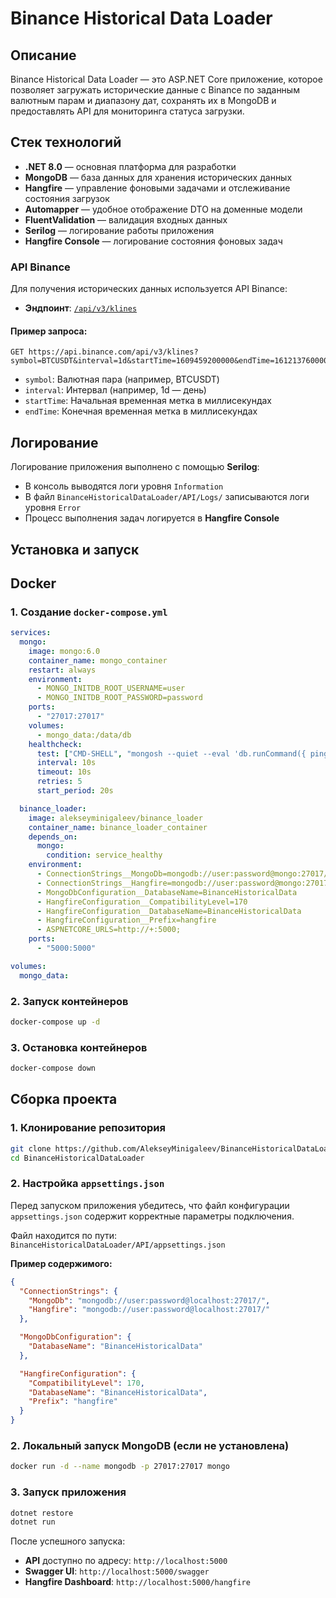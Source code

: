 # Binance Historical Data Loader

## Описание
Binance Historical Data Loader — это ASP.NET Core приложение, которое позволяет загружать исторические данные с Binance по заданным валютным парам и диапазону дат, сохранять их в MongoDB и предоставлять API для мониторинга статуса загрузки.

## Стек технологий
- **.NET 8.0** — основная платформа для разработки
- **MongoDB** — база данных для хранения исторических данных
- **Hangfire** — управление фоновыми задачами и отслеживание состояния загрузок
- **Automapper** — удобное отображение DTO на доменные модели
- **FluentValidation** — валидация входных данных
- **Serilog** — логирование работы приложения
- **Hangfire Console** — логирование состояния фоновых задач
  
### API Binance
Для получения исторических данных используется API Binance:
- **Эндпоинт**: [`/api/v3/klines`](https://developers.binance.info/docs/binance-spot-api-docs/rest-api/market-data-endpoints#klinecandlestick-data)

#### Пример запроса:
```plaintext
GET https://api.binance.com/api/v3/klines?symbol=BTCUSDT&interval=1d&startTime=1609459200000&endTime=1612137600000
```
- `symbol`: Валютная пара (например, BTCUSDT)
- `interval`: Интервал (например, 1d — день)
- `startTime`: Начальная временная метка в миллисекундах
- `endTime`: Конечная временная метка в миллисекундах

## Логирование
Логирование приложения выполнено с помощью **Serilog**:
- В консоль выводятся логи уровня `Information`
- В файл `BinanceHistoricalDataLoader/API/Logs/` записываются логи уровня `Error`
- Процесс выполнения задач логируется в **Hangfire Console**

## Установка и запуск

## Docker
### 1. Создание `docker-compose.yml`
```yaml
services:
  mongo:
    image: mongo:6.0
    container_name: mongo_container
    restart: always
    environment:
      - MONGO_INITDB_ROOT_USERNAME=user
      - MONGO_INITDB_ROOT_PASSWORD=password
    ports:
      - "27017:27017"
    volumes:
      - mongo_data:/data/db
    healthcheck:
      test: ["CMD-SHELL", "mongosh --quiet --eval 'db.runCommand({ ping: 1 }).ok || 0' mongo:27017/test"]
      interval: 10s
      timeout: 10s
      retries: 5
      start_period: 20s

  binance_loader:
    image: alekseyminigaleev/binance_loader
    container_name: binance_loader_container
    depends_on:
      mongo:
        condition: service_healthy
    environment:
      - ConnectionStrings__MongoDb=mongodb://user:password@mongo:27017/
      - ConnectionStrings__Hangfire=mongodb://user:password@mongo:27017/
      - MongoDbConfiguration__DatabaseName=BinanceHistoricalData
      - HangfireConfiguration__CompatibilityLevel=170
      - HangfireConfiguration__DatabaseName=BinanceHistoricalData
      - HangfireConfiguration__Prefix=hangfire
      - ASPNETCORE_URLS=http://+:5000;
    ports:
      - "5000:5000"

volumes:
  mongo_data:
```
### 2. Запуск контейнеров
```sh
docker-compose up -d
```
### 3. Остановка контейнеров
```sh
docker-compose down
```

## Сборка проекта
### 1. Клонирование репозитория
```sh
git clone https://github.com/AlekseyMinigaleev/BinanceHistoricalDataLoader.git
cd BinanceHistoricalDataLoader
```
### 2. Настройка `appsettings.json`
Перед запуском приложения убедитесь, что файл конфигурации `appsettings.json` содержит корректные параметры подключения.  

Файл находится по пути:  
`BinanceHistoricalDataLoader/API/appsettings.json`

**Пример содержимого:**
```json
{
  "ConnectionStrings": {
    "MongoDb": "mongodb://user:password@localhost:27017/",
    "Hangfire": "mongodb://user:password@localhost:27017/"
  },

  "MongoDbConfiguration": {
    "DatabaseName": "BinanceHistoricalData"
  },

  "HangfireConfiguration": {
    "CompatibilityLevel": 170,
    "DatabaseName": "BinanceHistoricalData",
    "Prefix": "hangfire"
  }
}
```

### 2. Локальный запуск MongoDB (если не установлена)
```sh
docker run -d --name mongodb -p 27017:27017 mongo
```

### 3. Запуск приложения
```sh
dotnet restore
dotnet run
```
После успешного запуска:
- **API** доступно по адресу: `http://localhost:5000`
- **Swagger UI**: `http://localhost:5000/swagger`
- **Hangfire Dashboard**: `http://localhost:5000/hangfire`




